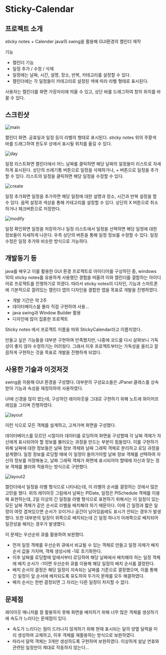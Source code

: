 ﻿# Sticky-Calendar
 
프로젝트 소개
----------------
sticky notes + Calender
java의 swing을 활용해 GUI환경의 캘린더 제작

기능
- 캘린더 기능
- 일정 추가 / 수정 / 삭제
- 일정에는 날짜, 시간, 설명, 장소, 반복, 카테고리를 설정할 수 있다.
- 캘린더에는 각 일정들이 카테고리로 설정된 색에 따라 라벨 형태로 표시된다.

사용자는 캘린더를 화면 가장자리에 띄울 수 있고, 상단 바를 드래그하여 창의 위치를 바꿀 수 있다.

스크린샷
---------------
![main](./sample_images/image2.png)

캘린더 화면. 공휴일과 일정 등이 라벨의 형태로 표시된다.
sticky notes 위의 주황색 바를 드래그하여 윈도우 상에서 표시될 위치를 옮길 수 있다.

![day](./sample_images/image3.png)

일정 리스트화면
캘린더에서 어느 날짜를 클릭하면 해당 날짜의 일정들이 리스트로 자세하게 표시된다.
상단의 쓰레기통 버튼으로 일정을 삭제하거나, + 버튼으로 일정을 추가할 수 있다.
리스트의 일정을 클릭하면 해당 일정을 수정할 수 있다.

![create](./sample_images/image5.png)

일정 추가화면
일정을 추가하면 해당 일정에 대한 설명과 장소, 시간과 반복 설정을 할 수 있다.
음력 설정과 색상을 통해 카테고리를 설정할 수 있다.
상단의 X 버튼으로 취소하거나 체크버튼으로 저장한다.

![modify](./sample_images/image6.png)

일정 확인화면
일정을 저장하거나 일정 리스트에서 일정을 선택하면 해당 일정에 대한 정보들이 자세하게 나온다.
우측 상단의 버튼을 통해 일정 정보를 수정할 수 있다. 일정 수정은 일정 추가와 비슷한 방식으로 가능하다.


개발동기 등
-----------------
java를 배우고 이를 활용한 GUI 환경 프로젝트로 아이디어를 구상하던 중, windows 10의 sticky notes를 유용하게 사용했던 경험을 떠올려 이와 캘린더를 결합하는 아이디어로 프로젝트를 진행하기로 하였다.
따라서 sticky notes의 디자인, 기능과 스마트폰에 기본적으로 깔려있는 캘린더 앱의 디자인을 결합한 앱을 목표로 개발을 진행하였다.

- 개발 기간은 약 2주
- 데이터베이스를 몰라 직접 구현하여 사용...
- java swing과 Window Builder 활용
- 디자인에 많이 집중한 프로젝트

Sticky notes 에서 프로젝트 이름을 따와 StickyCalendar라고 이름지었다.

만들고 싶은 기능들을 대부분 구현하여 만족했지만, 나중에 코드를 다시 살펴보니 가독성이 좋지 않아 수정하기는 어려웠다.
그래서 이후 프로젝트부터는 가독성을 올리고 깔끔하게 구현하는 것을 목표로 개발을 진행하게 되었다.


사용한 기술과 이것저것
--------------------
swing을 이용해 GUI 환경을 구성했다. 
대부분의 구성요소들은 JPanel 클래스를 상속받아 기능과 속성을 재정의하여 사용하였다.

UI에 신경을 많이 썼는데, 구상하던 레이아웃을 그대로 구현하기 위해 노트에 와이어프레임을 그리며 진행하였다.

![layout](./sample_images/layout1.JPG)

이런 식으로 모든 객체를 설계하고, 고쳐가며 화면을 구성했다.

데이터베이스를 모르던 시절이라 데이터를 로딩하여 화면을 구성할때 각 날짜 객체가 자신에게 표시되어야 할 정보를 불러오는 과정을 만드는 부분이 힘들었다. 
이를 구현하기 위해 날짜에 대한 정보들은 날짜 정보 객체와 날짜 그래픽 객체로 분리하고 로딩 과정을 설계했다. 
일정 정보를 로딩할 때에 이 일정이 들어가야할 날짜 정보 객체를 선택하여 자신의 정보를 저장해놓고, 날짜 그래픽 객체가 화면에 표시되어야 할때에 자신과 맞는 정보 객체를 불러와 적용하는 방식으로 구현했다.

![layout2](./sample_images/layout2.JPG)

캘린더에서 일정을 라벨 형식으로 나타내는데, 이 라벨의 순서를 결정하는 것에서 많은 고민을 했다. 
위의 레이아웃 그림에서 날짜는 PlDate, 일정은 PlSchedule 객체를 이용해 표현하는데, 2일 이상의 긴 일정을 라벨 형식으로 표현하기 위해서는 이 일정이 있는 모든 날짜 객체가 같은 순서로 라벨을 배치해야 하기 때문이다.
이때 긴 일정과 짧은 일정이 여럿 겹쳐있으면 순서가 꼬이거나 공간이 남아있음에도 표시가 안되는 경우가 발생했다. 
또한 대부분의 일정이 위쪽으로 배치되는데 긴 일정 하나가 아래쪽으로 배치되어 일관성을 해치는 경우가 발생했다.

이 문제는 우선순위 큐를 활용하여 보완했다. 
- 먼저 일정 객체를 우선순위 큐에서 비교될 수 있는 객체로 만들고 일정 자체가 배치 순서 값을 가지며, 객체 생성시에 -1로 초기화한다. 
- 이후 날짜를 로딩할때 앞에서부터 로딩하여 해당 날짜에서 배치해야 하는 일정 객체에 배치 순서가 -1이면 우선순위 큐를 이용해 해당 일정의 배치 순서를 결정한다.
- 배치 순서의 결정은 해당 일정이 지속되는 날짜를 기준으로 결정했으며, 이를 통해 긴 일정이 앞 순서에 배치되도록 유도하여 두가지 문제를 모두 해결하였다.
- 배치 순서는 한번 결정되면 그 자리는 다른 일정이 차지할 수 없다.


문제점
------------
레이아웃 매니저를 잘 활용하지 못해 화면을 배치하기 위해 너무 많은 객체를 생성하기에 속도가 느리다는 문제점이 있다.
- 속도가 느리다는 점이 드러나지 않게하기 위해 현재 표시되는 달의 양옆 달력을 미리 생성하여 교체하고, 이후 객체를 재활용하는 방식으로 보완하였다.
- 따라서 달력 객체는 3개만 생성하도록 구현하여 보완하였다.
이상하게 설날 연휴와 관련된 일정만이 제대로 작동하지 않는다...
